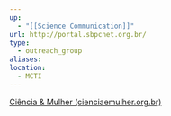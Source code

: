 ```yaml
---
up:
  - "[[Science Communication]]"
url: http://portal.sbpcnet.org.br/
type:
  - outreach_group
aliases: 
location:
  - MCTI
---
```


[Ciência & Mulher (cienciaemulher.org.br)](http://www.cienciaemulher.org.br/)
